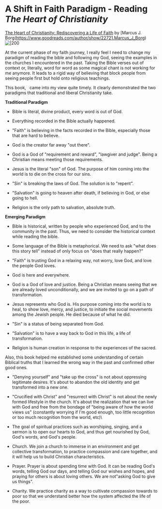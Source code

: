 # A Shift in Faith Paradigm - Reading *The Heart of Christianity*
[The Heart of Christianity: Rediscovering a Life of Faith](https://www.goodreads.com/book/show/76402.The_Heart_of_Christianity) by [Marcus J. Borg(https://www.goodreads.com/author/show/22721.Marcus_J_Borg)
![|200](https://i.imgur.com/bbVRNrZ.jpg)


At the current phase of my faith journey, I really feel I need to change my paradigm of reading the bible and following my God, seeing the examples in the churches I encountered in the past. Taking the Bible verses out of context or, literally, word for word as some magical chant is not working for me anymore. It leads to a rigid way of believing that block people from seeing people first but hold onto religious teachings.

This book, <The Heart of Christianity: Rediscover a Life of Faith>  came into my view quite timely. It clearly demonstrated the two paradigms that traditional and liberal Christianity take.

**Traditional Paradigm**

- Bible is literal, divine product, every word is out of God.

- Everything recorded in the Bible actually happened.

- "Faith" is believing in the facts recorded in the Bible, especially those that are hard to believe.

- God is the creator far away "out there".

- God is a God of "requirement and reward", "lawgiver and judge". Being a Christian means meeting those requirements.

- Jesus is the literal "son" of God. The purpose of him coming into the world is to die on the cross for our sins.

- "Sin" is breaking the laws of God. The solution is to "repent".

- "Salvation" is going to heaven after death, if believing in God, or else going to hell.

- Religion is the only path to salvation, absolute truth.

**Emerging Paradigm**

- Bible is historical, written by people who experienced God, and to the community in the past. Thus, we need to consider the historical context while reading the bible.

- Some language of the Bible is metaphorical. We need to ask "what does this story tell" instead of only focus on "does that really happen?"


- "Faith" is trusting God in a relaxing way, not worry, love God, and love the people God loves.

- God is here and everywhere.

- God is a God of love and justice. Being a Christian means seeing that we are already loved unconditionally, and we are invited to go on a path of transformation.

- Jesus represents who God is. His purpose coming into the world is to heal, to show love, mercy, and justice, to initiate the social movements among the Jewish people. He died because of what he did.

- "Sin" is a status of being separated from God.

- "Salvation" is to have a way back to God in this life, a life of transformation.

- Religion is human creation in response to the experiences of the sacred.

Also, this book helped me established some understanding of certain Biblical truths that I learned the wrong way in the past and confirmed other good ones.

- "Denying yourself" and "take up the cross" is not about oppressing legitimate desires. It's about to abandon the old identity and get transformed into a new one.


- "Crucified with Christ" and "resurrect with Christ" is not about the newly formed lifestyle in the church. It's about the realization that we can live with God and free from the bondage of "being aware of how the world views us" (constantly worrying if I'm good enough, too little recognition or too much recognition from the world, etc)\

- The goal of spiritual practices such as worshiping, singing, and a sermon is to open our hearts to God, and thus get nourished by God, God's words, and God's people.


- Church. We join a church to immerse in an environment and get collective transformation, to practice compassion and care together, and it will help us to build Christian characteristics.

- Prayer. Prayer is about spending time with God. It can be reading God's words, telling God our days, and telling God our wishes and hopes, and praying for others is about loving others. We are not"asking God to give us things".

- Charity. We practice charity as a way to cultivate compassion towards to poor so that we understand better how the system affected the life of the poor.